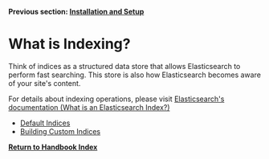 **Previous section:  [Installation and Setup](installation.md)**

# What is Indexing?
Think of indices as a structured data store that allows Elasticsearch to perform fast searching. This store is also how
Elasticsearch becomes aware of your site's content.

For details about indexing operations, please visit [Elasticsearch's documentation (What is an Elasticsearch Index?)](https://www.elastic.co/blog/what-is-an-elasticsearch-index)  

- [Default Indices](default-indices.md)
- [Building Custom Indices](custom-indices.md)


**[Return to Handbook Index](/docs)**
